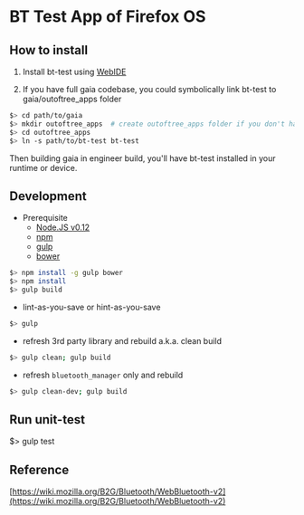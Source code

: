 # BT Test App of Firefox OS

## How to install
1. Install bt-test using [WebIDE](https://developer.mozilla.org/en-US/docs/Tools/WebIDE/Running_and_debugging_apps)

2. If you have full gaia codebase, you could symbolically link bt-test to gaia/outoftree_apps folder

```sh
$> cd path/to/gaia
$> mkdir outoftree_apps  # create outoftree_apps folder if you don't have one
$> cd outoftree_apps
$> ln -s path/to/bt-test bt-test
```

Then building gaia in engineer build, you'll have bt-test installed in your runtime or device.

## Development

* Prerequisite
    - [Node.JS v0.12](https://nodejs.org/)
    - [npm](https://www.npmjs.com/)
    - [gulp](http://gulpjs.com/)
    - [bower](http://bower.io/)

```sh
$> npm install -g gulp bower
$> npm install
$> gulp build
```

* lint-as-you-save or hint-as-you-save

```sh
$> gulp
```

* refresh 3rd party library and rebuild a.k.a. clean build

```sh
$> gulp clean; gulp build
```

* refresh `bluetooth_manager` only and rebuild

```sh
$> gulp clean-dev; gulp build
```

## Run unit-test

$> gulp test

## Reference
[https://wiki.mozilla.org/B2G/Bluetooth/WebBluetooth-v2](https://wiki.mozilla.org/B2G/Bluetooth/WebBluetooth-v2)
